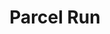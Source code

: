 ---
title: Parcel Run
categories: gamejam
layout: project
post-image: " "
description: 
islegacy: true
tags:
---